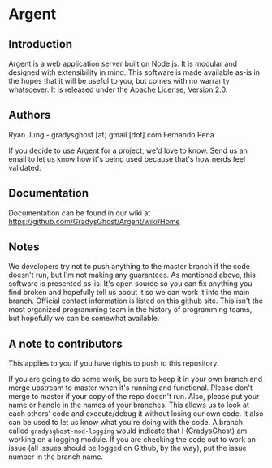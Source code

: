 # Argent

## Introduction

Argent is a web application server built on Node.js. It is modular and designed with extensibility in mind. This software is made available as-is in the hopes that it will be useful to you, but comes with no warranty whatsoever. It is released under the [Apache License, Version 2.0](http://www.apache.org/licenses/LICENSE-2.0.html).

## Authors

Ryan Jung - gradysghost [at] gmail [dot] com
Fernando Pena

If you decide to use Argent for a project, we'd love to know. Send us an email to let us know how it's being used because that's how nerds feel validated.

## Documentation

Documentation can be found in our wiki at https://github.com/GradysGhost/Argent/wiki/Home

## Notes

We developers try not to push anything to the master branch if the code doesn't run, but I'm not making any guarantees. As mentioned above, this software is presented as-is. It's open source so you can fix anything you find broken and hopefully tell us about it so we can work it into the main branch. Official contact information is listed on this github site. This isn't the most organized programming team in the history of programming teams, but hopefully we can be somewhat available.

## A note to contributors

This applies to you if you have rights to push to this repository.

If you are going to do some work, be sure to keep it in your own branch and merge upstream to master when it's running and functional. Please don't merge to master if your copy of the repo doesn't run. Also, please put your name or handle in the names of your branches. This allows us to look at each others' code and execute/debug it without losing our own code. It also can be used to let us know what you're doing with the code. A branch called `gradysghost-mod-logging` would indicate that I (GradysGhost) am working on a logging module. If you are checking the code out to work an issue (all issues should be logged on Github, by the way), put the issue number in the branch name.